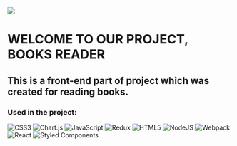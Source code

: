<!-- HEADER -->

![](https://github.com/kostyaget/books-reader_front/blob/main/src/images/xK.gif)

# WELCOME TO OUR PROJECT, BOOKS READER

## This is a front-end part of project which was created for reading books.

<!-- HEADER -->

### Used in the project:

<!-- ![SASS](https://img.shields.io/badge/SASS-hotpink.svg?style=for-the-badge&logo=SASS&logoColor=white) -->

![CSS3](https://img.shields.io/badge/css3-%231572B6.svg?style=for-the-badge&logo=css3&logoColor=white)
![Chart.js](https://img.shields.io/badge/chart.js-F5788D.svg?style=for-the-badge&logo=chart.js&logoColor=white)
![JavaScript](https://img.shields.io/badge/javascript-%23323330.svg?style=for-the-badge&logo=javascript&logoColor=%23F7DF1E)
![Redux](https://img.shields.io/badge/redux-%23593d88.svg?style=for-the-badge&logo=redux&logoColor=white)
![HTML5](https://img.shields.io/badge/html5-%23E34F26.svg?style=for-the-badge&logo=html5&logoColor=white)
![NodeJS](https://img.shields.io/badge/node.js-6DA55F?style=for-the-badge&logo=node.js&logoColor=white)
![Webpack](https://img.shields.io/badge/webpack-%238DD6F9.svg?style=for-the-badge&logo=webpack&logoColor=black)
![React](https://img.shields.io/badge/react-%2320232a.svg?style=for-the-badge&logo=react&logoColor=%2361DAFB)
![Styled Components](https://img.shields.io/badge/styled--components-DB7093?style=for-the-badge&logo=styled-components&logoColor=white)

##

<!-- ### Stats: -->

<!--
<a href="https://github.com/kostyaget/books-reader_front">
  <img align="center" style="margin:0.5rem" src="https://github-readme-stats.vercel.app/api/top-langs/?username=kostyaget&title_color=ffffff&text_color=c9cacc&icon_color=4AB197&bg_color=1A2B34" />
</a> -->
